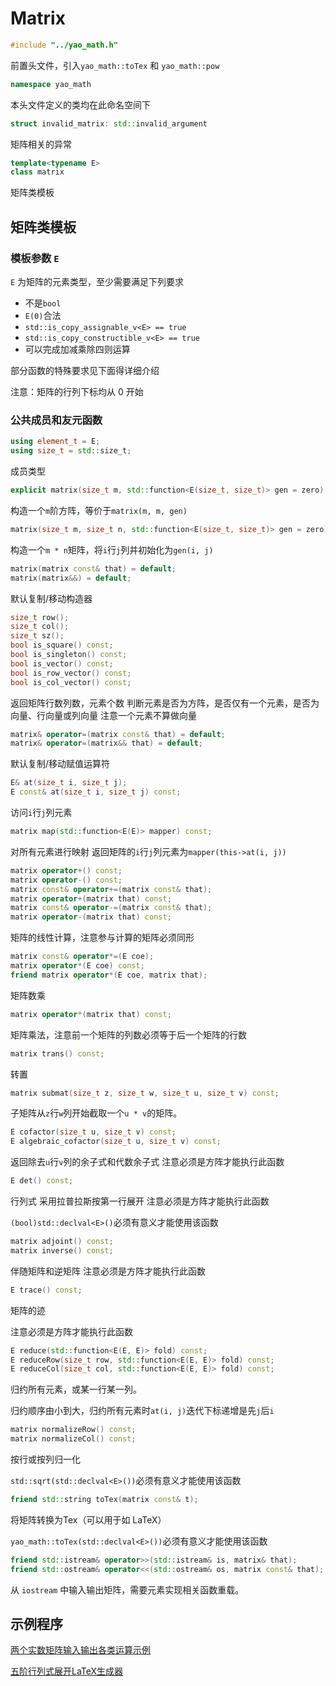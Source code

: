 # Matrix

```C++
#include "../yao_math.h"
```

前置头文件，引入`yao_math::toTex` 和 `yao_math::pow`

```C++
namespace yao_math
```

本头文件定义的类均在此命名空间下


```C++
struct invalid_matrix: std::invalid_argument
```

矩阵相关的异常


```C++
template<typename E>
class matrix
```

矩阵类模板

## 矩阵类模板

### 模板参数 `E`

`E` 为矩阵的元素类型，至少需要满足下列要求

- 不是`bool`
- `E(0)`合法
- `std::is_copy_assignable_v<E> == true`
- `std::is_copy_constructible_v<E> == true`
- 可以完成加减乘除四则运算

部分函数的特殊要求见下面得详细介绍

注意：矩阵的行列下标均从 0 开始

### 公共成员和友元函数

```C++
using element_t = E;
using size_t = std::size_t;
```
成员类型
```C++
explicit matrix(size_t m, std::function<E(size_t, size_t)> gen = zero);
```
构造一个`m`阶方阵，等价于`matrix(m, m, gen)`
```C++
matrix(size_t m, size_t n, std::function<E(size_t, size_t)> gen = zero);
```
构造一个`m * n`矩阵，将`i`行`j`列并初始化为`gen(i, j)`
```C++
matrix(matrix const& that) = default;
matrix(matrix&&) = default;
```
默认复制/移动构造器
```C++
size_t row();
size_t col();
size_t sz();
bool is_square() const;
bool is_singleton() const;
bool is_vector() const;
bool is_row_vector() const;
bool is_col_vector() const;
```
返回矩阵行数列数，元素个数
判断元素是否为方阵，是否仅有一个元素，是否为向量、行向量或列向量
注意一个元素不算做向量
```C++
matrix& operator=(matrix const& that) = default;
matrix& operator=(matrix&& that) = default;
```
默认复制/移动赋值运算符
```C++
E& at(size_t i, size_t j);
E const& at(size_t i, size_t j) const;
```
访问`i`行`j`列元素
```C++
matrix map(std::function<E(E)> mapper) const;
```
对所有元素进行映射
返回矩阵的`i`行`j`列元素为`mapper(this->at(i, j))`
```C++
matrix operator+() const;
matrix operator-() const;
matrix const& operator+=(matrix const& that);
matrix operator+(matrix that) const;
matrix const& operator-=(matrix const& that);
matrix operator-(matrix that) const;
```
矩阵的线性计算，注意参与计算的矩阵必须同形
```C++
matrix const& operator*=(E coe);
matrix operator*(E coe) const;
friend matrix operator*(E coe, matrix that);
```
矩阵数乘
```C++
matrix operator*(matrix that) const;
```
矩阵乘法，注意前一个矩阵的列数必须等于后一个矩阵的行数
```C++
matrix trans() const;
```
转置
```C++
matrix submat(size_t z, size_t w, size_t u, size_t v) const;
```
子矩阵从`z`行`w`列开始截取一个`u * v`的矩阵。
```C++
E cofactor(size_t u, size_t v) const;
E algebraic_cofactor(size_t u, size_t v) const;
```
返回除去`u`行`v`列的余子式和代数余子式
注意必须是方阵才能执行此函数
```C++
E det() const;
```
行列式
采用拉普拉斯按第一行展开
注意必须是方阵才能执行此函数

`(bool)std::declval<E>()`必须有意义才能使用该函数

```C++
matrix adjoint() const;
matrix inverse() const;
```
伴随矩阵和逆矩阵
注意必须是方阵才能执行此函数

```C++
E trace() const;
```
矩阵的迹

注意必须是方阵才能执行此函数

```C++
E reduce(std::function<E(E, E)> fold) const;
E reduceRow(size_t row, std::function<E(E, E)> fold) const;
E reduceCol(size_t col, std::function<E(E, E)> fold) const;
```
归约所有元素，或某一行某一列。

归约顺序由小到大，归约所有元素时`at(i, j)`迭代下标递增是先`j`后`i`

```C++
matrix normalizeRow() const;
matrix normalizeCol() const;
```
按行或按列归一化

`std::sqrt(std::declval<E>())`必须有意义才能使用该函数

```C++
friend std::string toTex(matrix const& t);
```
将矩阵转换为Tex（可以用于如 LaTeX）

`yao_math::toTex(std::declval<E>())`必须有意义才能使用该函数

```C++
friend std::istream& operator>>(std::istream& is, matrix& that);
friend std::ostream& operator<<(std::ostream& os, matrix const& that);
```
从 `iostream` 中输入输出矩阵，需要元素实现相关函数重载。

## 示例程序

[两个实数矩阵输入输出各类运算示例](./test.cpp)

[五阶行列式展开LaTeX生成器](./test-expr.cpp)

